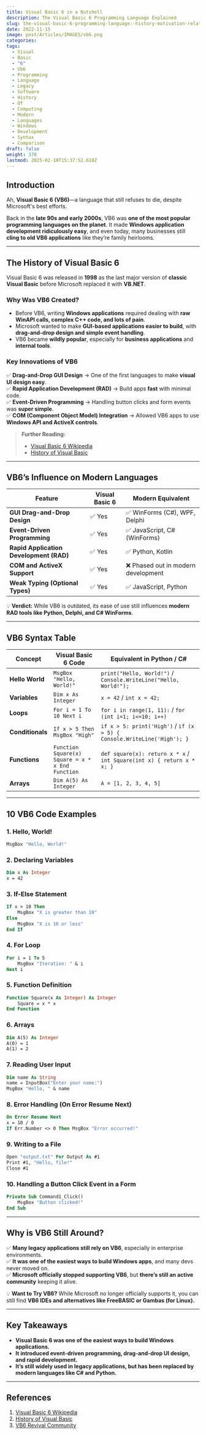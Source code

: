 ```yaml
---
title: Visual Basic 6 in a Nutshell
description: The Visual Basic 6 Programming Language Explained
slug: the-visual-basic-6-programming-language:-history-motivation-relationship-to-modern-languages-and-10-code-examples
date: 2022-11-15
image: post/Articles/IMAGES/vb6.png
categories: 
tags:
  - Visual
  - Basic
  - "6"
  - Vb6
  - Programming
  - Language
  - Legacy
  - Software
  - History
  - Of
  - Computing
  - Modern
  - Languages
  - Windows
  - Development
  - Syntax
  - Comparison
draft: false
weight: 370
lastmod: 2025-02-10T15:37:52.618Z
---
```

<!--
# The Visual Basic 6 Programming Language: History, Motivation, Relationship to Modern Languages, and 10 Code Examples
-->

## Introduction

Ah, **Visual Basic 6 (VB6)**—a language that still refuses to die, despite Microsoft's best efforts.

Back in the **late 90s and early 2000s**, VB6 was **one of the most popular programming languages on the planet**. It made **Windows application development ridiculously easy**, and even today, many businesses still **cling to old VB6 applications** like they’re family heirlooms.

<!--
This article will cover:  

- The **history and motivation** behind Visual Basic 6.  
- How it influenced **modern programming languages**.  
- **10 real code examples** of VB6 in action.  
- A **table of VB6 syntax** compared to modern languages.  
-->

***

## The History of Visual Basic 6

Visual Basic 6 was released in **1998** as the last major version of **classic Visual Basic** before Microsoft replaced it with **VB.NET**.

### **Why Was VB6 Created?**

* Before VB6, writing **Windows applications** required dealing with **raw WinAPI calls, complex C++ code, and lots of pain**.
* Microsoft wanted to make **GUI-based applications easier to build**, with **drag-and-drop design and simple event handling**.
* VB6 became **wildly popular**, especially for **business applications** and **internal tools**.

### **Key Innovations of VB6**

✅ **Drag-and-Drop GUI Design** → One of the first languages to make **visual UI design easy**.\
✅ **Rapid Application Development (RAD)** → Build apps **fast** with minimal code.\
✅ **Event-Driven Programming** → Handling button clicks and form events was **super simple**.\
✅ **COM (Component Object Model) Integration** → Allowed VB6 apps to use **Windows API and ActiveX controls**.

> **Further Reading:**
>
> * [Visual Basic 6 Wikipedia](https://en.wikipedia.org/wiki/Visual_Basic_\(classic\))
> * [History of Visual Basic](https://docs.microsoft.com/en-us/previous-versions/visualstudio/visual-basic-6/visual-basic-history)

***

## VB6’s Influence on Modern Languages

| Feature                                 | Visual Basic 6 | Modern Equivalent                  |
| --------------------------------------- | -------------- | ---------------------------------- |
| **GUI Drag-and-Drop Design**            | ✅ Yes          | ✅ WinForms (C#), WPF, Delphi       |
| **Event-Driven Programming**            | ✅ Yes          | ✅ JavaScript, C# (WinForms)        |
| **Rapid Application Development (RAD)** | ✅ Yes          | ✅ Python, Kotlin                   |
| **COM and ActiveX Support**             | ✅ Yes          | ❌ Phased out in modern development |
| **Weak Typing (Optional Types)**        | ✅ Yes          | ✅ JavaScript, Python               |

💡 **Verdict:** While VB6 is outdated, its ease of use still influences **modern RAD tools like Python, Delphi, and C# WinForms**.

***

## VB6 Syntax Table

| Concept          | Visual Basic 6 Code                              | Equivalent in Python / C#                                               |
| ---------------- | ------------------------------------------------ | ----------------------------------------------------------------------- |
| **Hello World**  | `MsgBox "Hello, World!"`                         | `print("Hello, World!")` / `Console.WriteLine("Hello, World!");`        |
| **Variables**    | `Dim x As Integer`                               | `x = 42` / `int x = 42;`                                                |
| **Loops**        | `For i = 1 To 10 Next i`                         | `for i in range(1, 11):` / `for (int i=1; i<=10; i++)`                  |
| **Conditionals** | `If x > 5 Then MsgBox "High"`                    | `if x > 5: print('High')` / `if (x > 5) { Console.WriteLine('High'); }` |
| **Functions**    | `Function Square(x) Square = x * x End Function` | `def square(x): return x * x` / `int Square(int x) { return x * x; }`   |
| **Arrays**       | `Dim A(5) As Integer`                            | `A = [1, 2, 3, 4, 5]`                                                   |

***

## 10 VB6 Code Examples

### **1. Hello, World!**

```vb
MsgBox "Hello, World!"
```

### **2. Declaring Variables**

```vb
Dim x As Integer
x = 42
```

### **3. If-Else Statement**

```vb
If x > 10 Then
    MsgBox "X is greater than 10"
Else
    MsgBox "X is 10 or less"
End If
```

### **4. For Loop**

```vb
For i = 1 To 5
    MsgBox "Iteration: " & i
Next i
```

### **5. Function Definition**

```vb
Function Square(x As Integer) As Integer
    Square = x * x
End Function
```

### **6. Arrays**

```vb
Dim A(5) As Integer
A(0) = 1
A(1) = 2
```

### **7. Reading User Input**

```vb
Dim name As String
name = InputBox("Enter your name:")
MsgBox "Hello, " & name
```

### **8. Error Handling (On Error Resume Next)**

```vb
On Error Resume Next
x = 10 / 0
If Err.Number <> 0 Then MsgBox "Error occurred!"
```

### **9. Writing to a File**

```vb
Open "output.txt" For Output As #1
Print #1, "Hello, file!"
Close #1
```

### **10. Handling a Button Click Event in a Form**

```vb
Private Sub Command1_Click()
    MsgBox "Button clicked!"
End Sub
```

***

## Why is VB6 Still Around?

✅ **Many legacy applications still rely on VB6**, especially in enterprise environments.\
✅ **It was one of the easiest ways to build Windows apps**, and many devs never moved on.\
✅ **Microsoft officially stopped supporting VB6**, but **there’s still an active community** keeping it alive.

💡 **Want to Try VB6?** While Microsoft no longer officially supports it, you can still find **VB6 IDEs and alternatives like FreeBASIC or Gambas (for Linux).**

***

## Key Takeaways

* **Visual Basic 6 was one of the easiest ways to build Windows applications.**
* **It introduced event-driven programming, drag-and-drop UI design, and rapid development.**
* **It’s still widely used in legacy applications, but has been replaced by modern languages like C# and Python.**

***

## References

1. [Visual Basic 6 Wikipedia](https://en.wikipedia.org/wiki/Visual_Basic_\(classic\))
2. [History of Visual Basic](https://docs.microsoft.com/en-us/previous-versions/visualstudio/visual-basic-6/visual-basic-history)
3. [VB6 Revival Community](https://www.vbforums.com/)

